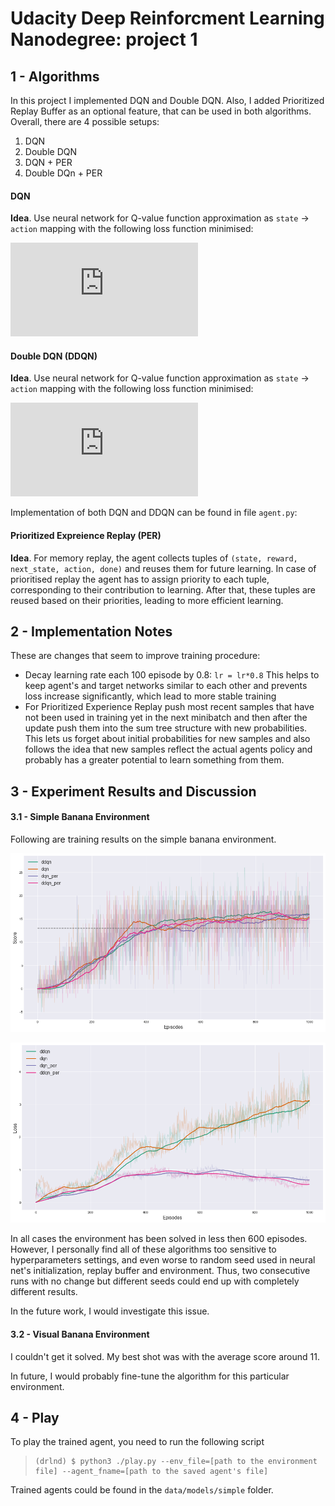 # Udacity Deep Reinforcment Learning Nanodegree: project 1

## 1 - Algorithms
In this project I implemented DQN and Double DQN. Also, I added Prioritized Replay Buffer as an optional 
feature, that can be used in both algorithms. Overall, there are 4 possible setups:
1) DQN
2) Double DQN
3) DQN + PER
4) Double DQn + PER

#### DQN

**Idea**. Use neural network for Q-value function approximation as `state` -> `action` mapping with the following loss function minimised:

![equation](http://latex.codecogs.com/gif.latex?MSE%28r_%7Bt&plus;1%7D&plus;%5Cgamma%20%5Cmax_%7Ba%7DQ%5Et%28s_%7Bt&plus;1%7D%2C%20a%29-Q%28s_%7Bt%7D%2C%20a_%7Bt%7D%29%29)

#### Double DQN (DDQN)

**Idea**. Use neural network for Q-value function approximation as `state` -> `action` mapping with the following loss function minimised:

![equation](http://latex.codecogs.com/gif.latex?MSE%28r_%7Bt&plus;1%7D&plus;%5Cgamma%20Q%5Et%28s_%7Bt&plus;1%7D%2C%20%5Carg%5Cmax_%7Ba%7DQ%28s_%7Bt&plus;1%7D%2C%20a%29%29-Q%28s_%7Bt%7D%2C%20a_%7Bt%7D%29%29)

Implementation of both DQN and DDQN can be found in file `agent.py`:

#### Prioritized Expreience Replay (PER)

**Idea**. 
For memory replay, the agent collects tuples of `(state, reward, next_state, action, done)` and reuses them for future learning. In case of prioritised replay the agent has to assign priority to each tuple, corresponding to their contribution to learning. After that, these tuples are reused based on their priorities, leading to more efficient learning.


## 2 - Implementation Notes

These are changes that seem to improve training procedure:
- Decay learning rate each 100 episode by 0.8: `lr = lr*0.8`
This helps to keep agent's and target networks similar to each other and prevents loss increase significantly, which lead to more stable training
- For Prioritized Experience Replay push most recent samples that have not been used in training yet in the next minibatch and then after the update push them into the sum tree structure with new probabilities. This lets us forget about initial probabilities for new samples and also follows the idea that new samples reflect the actual agents policy and probably has a greater potential to learn something from them.

## 3 - Experiment Results and Discussion

#### 3.1 - Simple Banana Environment

Following are training results on the simple banana environment.

![alt text](Pics/rewards_simple.png "Rewards")

![alt text](Pics/losses_simple.png "Losses")

In all cases the environment has been solved in less then 600 episodes. 
However, I personally find all of these algorithms too sensitive to hyperparameters settings, and even worse to random
seed used in neural net's initialization, replay buffer and environment.
Thus, two consecutive runs with no change but different seeds could end up with completely different results.

In the future work, I would investigate this issue.

#### 3.2 - Visual Banana Environment

I couldn't get it solved. My best shot was with the average score around 11.

In future, I would probably fine-tune the algorithm for this particular environment.

## 4 - Play
To play the trained agent, you need to run the following script

>```console
> (drlnd) $ python3 ./play.py --env_file=[path to the environment file] --agent_fname=[path to the saved agent's file]
>``` 

Trained agents could be found in the `data/models/simple` folder.